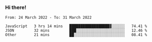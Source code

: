 ### Hi there!

<!--START_SECTION:waka-->

```text
From: 24 March 2022 - To: 31 March 2022

JavaScript   3 hrs 14 mins   ██████████████████▓░░░░░░   74.41 %
JSON         32 mins         ███░░░░░░░░░░░░░░░░░░░░░░   12.46 %
Other        21 mins         ██░░░░░░░░░░░░░░░░░░░░░░░   08.41 %
```

<!--END_SECTION:waka-->
